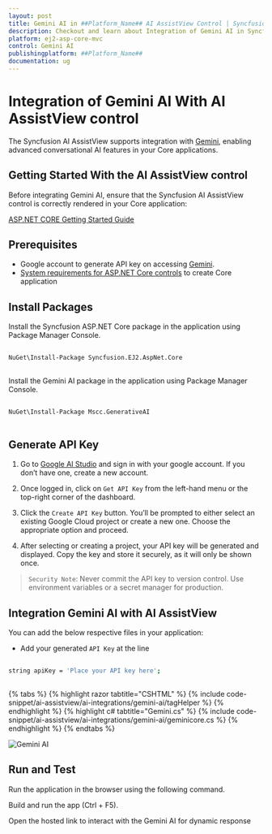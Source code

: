```yaml
---
layout: post
title: Gemini AI in ##Platform_Name## AI AssistView Control | Syncfusion
description: Checkout and learn about Integration of Gemini AI in Syncfusion ##Platform_Name## AI AssistView control of Syncfusion Essential JS 2 and more.
platform: ej2-asp-core-mvc
control: Gemini AI
publishingplatform: ##Platform_Name##
documentation: ug
---
```

 
# Integration of Gemini AI With AI AssistView control
 
The Syncfusion AI AssistView supports integration with [Gemini](https://ai.google.dev/gemini-api/docs), enabling advanced conversational AI features in your Core applications.
 
## Getting Started With the AI AssistView control
 
Before integrating Gemini AI, ensure that the Syncfusion AI AssistView control is correctly rendered in your Core application:
 
[ ASP.NET CORE Getting Started Guide](../getting-started)
 
## Prerequisites
 
* Google account to generate API key on accessing [Gemini](https://ai.google.dev/gemini-api/docs).
* [System requirements for ASP.NET Core controls](https://ej2.syncfusion.com/aspnetmvc/documentation/system-requirements) to create Core application
 
## Install Packages
 
Install the Syncfusion ASP.NET Core package in the application  using Package Manager Console.
 
```bash
 
NuGet\Install-Package Syncfusion.EJ2.AspNet.Core
 
```
 
Install the Gemini AI package in the application using Package Manager Console.
 
```bash
 
NuGet\Install-Package Mscc.GenerativeAI
 
```
 
## Generate API Key
 
1. Go to [Google AI Studio](https://aistudio.google.com/app/apikey) and sign in with your google account. If you don’t have one, create a new account.
 
2. Once logged in, click on `Get API Key` from the left-hand menu or the top-right corner of the dashboard.
 
3. Click the `Create API Key` button. You’ll be prompted to either select an existing Google Cloud project or create a new one. Choose the appropriate option and proceed.
 
4. After selecting or creating a project, your API key will be generated and displayed. Copy the key and store it securely, as it will only be shown once.
 
> `Security Note`: Never commit the API key to version control. Use environment variables or a secret manager for production.
 
##  Integration Gemini AI with AI AssistView
 
You can add the below respective files in your application:
 
* Add your generated `API Key` at the line
 
```bash
 
string apiKey = 'Place your API key here';
 
```
 
{% tabs %}
{% highlight razor tabtitle="CSHTML" %}
{% include code-snippet/ai-assistview/ai-integrations/gemini-ai/tagHelper %}
{% endhighlight %}
{% highlight c# tabtitle="Gemini.cs" %}
{% include code-snippet/ai-assistview/ai-integrations/gemini-ai/geminicore.cs %}
{% endhighlight %}
{% endtabs %}

![Gemini AI](../images/gemini-ai.png)
 
## Run and Test
 
Run the application in the browser using the following command.
 
Build and run the app (Ctrl + F5).
 
Open the hosted link to interact with the Gemini AI for dynamic response